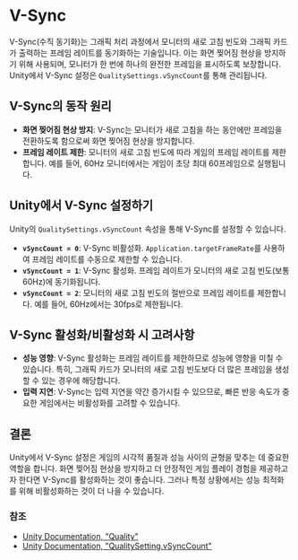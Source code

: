 # V-Sync
V-Sync(수직 동기화)는 그래픽 처리 과정에서 모니터의 새로 고침 빈도와 그래픽 카드가 출력하는 프레임 레이트를 동기화하는 기술입니다. 이는 화면 찢어짐 현상을 방지하기 위해 사용되며, 모니터가 한 번에 하나의 완전한 프레임을 표시하도록 보장합니다. Unity에서 V-Sync 설정은 `QualitySettings.vSyncCount`를 통해 관리됩니다.

## V-Sync의 동작 원리

- **화면 찢어짐 현상 방지**: V-Sync는 모니터가 새로 고침을 하는 동안에만 프레임을 전환하도록 함으로써 화면 찢어짐 현상을 방지합니다.
- **프레임 레이트 제한**: 모니터의 새로 고침 빈도에 따라 게임의 프레임 레이트를 제한합니다. 예를 들어, 60Hz 모니터에서는 게임이 초당 최대 60프레임으로 실행됩니다.

## Unity에서 V-Sync 설정하기

Unity의 `QualitySettings.vSyncCount` 속성을 통해 V-Sync를 설정할 수 있습니다.

- **`vSyncCount = 0`**: V-Sync 비활성화. `Application.targetFrameRate`를 사용하여 프레임 레이트를 수동으로 제한할 수 있습니다.
- **`vSyncCount = 1`**: V-Sync 활성화. 프레임 레이트가 모니터의 새로 고침 빈도(보통 60Hz)에 동기화됩니다.
- **`vSyncCount = 2`**: 모니터의 새로 고침 빈도의 절반으로 프레임 레이트를 제한합니다. 예를 들어, 60Hz에서는 30fps로 제한됩니다.

## V-Sync 활성화/비활성화 시 고려사항

- **성능 영향**: V-Sync 활성화는 프레임 레이트를 제한하므로 성능에 영향을 미칠 수 있습니다. 특히, 그래픽 카드가 모니터의 새로 고침 빈도보다 더 많은 프레임을 생성할 수 있는 경우에 해당합니다.
- **입력 지연**: V-Sync는 입력 지연을 약간 증가시킬 수 있으므로, 빠른 반응 속도가 중요한 게임에서는 비활성화를 고려할 수 있습니다.

## 결론

Unity에서 V-Sync 설정은 게임의 시각적 품질과 성능 사이의 균형을 맞추는 데 중요한 역할을 합니다. 화면 찢어짐 현상을 방지하고 더 안정적인 게임 플레이 경험을 제공하고자 한다면 V-Sync를 활성화하는 것이 좋습니다. 그러나 특정 상황에서는 성능 최적화를 위해 비활성화하는 것이 더 나을 수 있습니다.

### 참조

* [Unity Documentation, "Quality"](https://docs.unity3d.com/Manual/class-QualitySettings.html)
* [Unity Documentation, "QualitySetting.vSyncCount"](https://docs.unity3d.com/ScriptReference/QualitySettings-vSyncCount.html)
